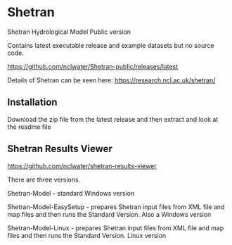 # Shetran
Shetran Hydrological Model Public version

Contains latest executable release and example datasets but no source code.

https://github.com/nclwater/Shetran-public/releases/latest

Details of Shetran can be seen here:
https://research.ncl.ac.uk/shetran/

## Installation
Download the zip file from the latest release and then extract and look at the readme file


## Shetran Results Viewer
https://github.com/nclwater/shetran-results-viewer

There are three versions.

Shetran-Model - standard Windows version

Shetran-Model-EasySetup - prepares Shetran input files from XML file and map files and then runs the Standard Version. Also a Windows version

Shetran-Model-Linux - prepares Shetran input files from XML file and map files and then runs the Standard Version. Linux version


